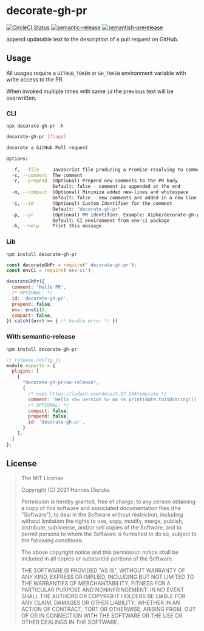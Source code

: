 # decorate-gh-pr

[![CircleCI Status](https://circleci.com/gh/Xiphe/decorate-gh-pr/tree/main.svg?style=shield)](https://app.circleci.com/pipelines/github/Xiphe/decorate-gh-pr?branch=main) 
[![semantic-release](https://img.shields.io/badge/%20%20%F0%9F%93%A6%F0%9F%9A%80-semantic--release-e10079.svg)](https://github.com/semantic-release/semantic-release)
[![semantish-prerelease](https://img.shields.io/badge/%F0%9F%93%A6%F0%9F%9B%B8-semantish--prerelease-d86b86.svg)](https://github.com/Xiphe/semantish-prerelease)


append updatable text to the description of a pull request on GitHub.

## Usage

All usages require a `GITHUB_TOKEN` or `GH_TOKEN` environment variable with write access to the PR.

When invoked multiple times with same `id` the previous text will be overwritten.

### CLI

`npx decorate-gh-pr -h`

```bash
decorate-gh-pr [flags]

decorate a GitHub Pull request

Options:

  -f, --file     JavaScript file producing a Promise resolving to comment
  -c, --comment  The comment
  -r, --prepend  (Optional) Prepend new comments to the PR body
                 Default: false - comment is appended at the end
  -m, --compact  (Optional) Minimize added new-lines and whitespace
                 Default: false - new comments are added in a new line
  -i, --id       (Optional) Custom Identifier for the comment
                 Default: "decorate-gh-pr"
  -p, --pr       (Optional) PR identifier. Example: Xiphe/decorate-gh-pr#1
                 Default: CI environment from env-ci package
  -h, --help     Print this message
```

### Lib

`npm install decorate-gh-pr`

```js
const decorateGhPr = require(' decorate-gh-pr');
const envCi = require('env-ci');

decorateGhPr({
  comment: 'Hello PR',
  /* OPTIONAL: */
  id: 'decorate-gh-pr',
  prepend: false,
  env: envCi(),
  compact: false,
}).catch((err) => { /* handle error */ })
```

### With semantic-release

`npm install decorate-gh-pr`

```js
// release.config.js
module.exports = {
  plugins: [
    [
      "decorate-gh-pr/on-release",
      {
        /* uses https://lodash.com/docs/4.17.15#template */
        comment: 'Hello <%= version %> on <% print(date.toISOString()) %>'
        /* OPTIONAL: */
        compact: false,
        prepend: false,
        id: 'decorate-gh-pr',
      }
    ],
  ]
};
```

## License

> The MIT License
>
> Copyright (C) 2021 Hannes Diercks
>
> Permission is hereby granted, free of charge, to any person obtaining a copy of
> this software and associated documentation files (the "Software"), to deal in
> the Software without restriction, including without limitation the rights to
> use, copy, modify, merge, publish, distribute, sublicense, and/or sell copies
> of the Software, and to permit persons to whom the Software is furnished to do
> so, subject to the following conditions:
>
> The above copyright notice and this permission notice shall be included in all
> copies or substantial portions of the Software.
>
> THE SOFTWARE IS PROVIDED "AS IS", WITHOUT WARRANTY OF ANY KIND, EXPRESS OR
> IMPLIED, INCLUDING BUT NOT LIMITED TO THE WARRANTIES OF MERCHANTABILITY, FITNESS
> FOR A PARTICULAR PURPOSE AND NONINFRINGEMENT. IN NO EVENT SHALL THE AUTHORS OR
> COPYRIGHT HOLDERS BE LIABLE FOR ANY CLAIM, DAMAGES OR OTHER LIABILITY, WHETHER
> IN AN ACTION OF CONTRACT, TORT OR OTHERWISE, ARISING FROM, OUT OF OR IN
> CONNECTION WITH THE SOFTWARE OR THE USE OR OTHER DEALINGS IN THE SOFTWARE.
